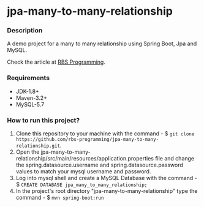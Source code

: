 # jpa-many-to-many-relationship

### Description
A demo project for a many to many relationship using Spring Boot, Jpa and MySQL.

Check the article at [RBS Programming](https://www.rbsprogramming.com/articles/jpa-many-to-many-relationship/).  

### Requirements
* JDK-1.8+
* Maven-3.2+
* MySQL-5.7

### How to run this project?
1. Clone this repository to your machine with the command - $ `git clone https://github.com/rbs-programming/jpa-many-to-many-relationship.git`.
1. Open the jpa-many-to-many-relationship/src/main/resources/application.properties file and change the spring.datasource.username and spring.datasource.password values to match your mysql username and password.
1. Log into mysql shell and create a MySQL Database with the command - $ `CREATE DATABASE jpa_many_to_many_relationship;`
1. In the project's root directory "jpa-many-to-many-relationship" type the command - $ `mvn spring-boot:run`
